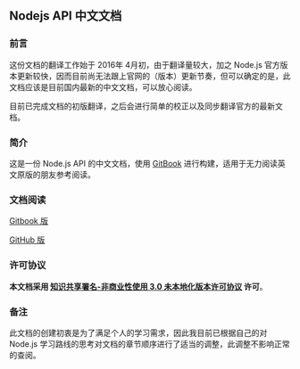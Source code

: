## Nodejs API 中文文档

### 前言

这份文档的翻译工作始于 2016年 4月初，由于翻译量较大，加之 Node.js 官方版本更新较快，因而目前尚无法跟上官网的（版本）更新节奏，但可以确定的是，此文档应该是目前国内最新的中文文档，可以放心阅读。

目前已完成文档的初版翻译，之后会进行简单的校正以及同步翻译官方的最新文档。

### 简介

这是一份 Node.js API 的中文文档，使用 [GitBook](https://github.com/GitbookIO/gitbook) 进行构建，适用于无力阅读英文原版的朋友参考阅读。

### 文档阅读

[Gitbook 版](https://nodejs.xiangfa.org)

[GitHub 版](https://github.com/amery2010/nodejs-api-doc-cn/blob/master/SUMMARY.md)

### 许可协议

**本文档采用 [知识共享署名-非商业性使用 3.0 未本地化版本许可协议](http://creativecommons.org/licenses/by-nc/3.0/deed.zh) 许可**。

### 备注

此文档的创建初衷是为了满足个人的学习需求，因此我目前已根据自己的对 Node.js 学习路线的思考对文档的章节顺序进行了适当的调整，此调整不影响正常的查阅。